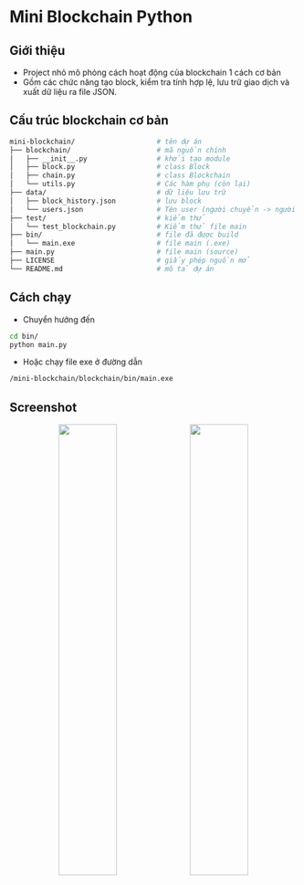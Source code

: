 # Mini Blockchain Python

## Giới thiệu
- Project nhỏ mô phỏng cách hoạt động của blockchain 1 cách cơ bản 
- Gồm các chức năng tạo block, kiểm tra tính hợp lệ, lưu trữ giao dịch và xuất dữ liệu ra file JSON. 

## Cấu trúc blockchain cơ bản

<!--
```bash
mini-blockchain/
├── blockchain/
│   ├── __init__.py
│   ├── block.py
│   ├── chain.py
│   └── utils.py
├── data/
│   ├── coins.json
│   └── users.json
├── test/
│   └── test_blockchain.py
├── bin/
│   └── main.exe
├── main.py
├── LICENSE
└── README.md

```
- mini-blockchain: folder chính
- blockchain: chứa source code chính
    + init: khởi tạo
    + block: class block
    + chain: class chain
    + utils: các hàm phụ 
- data: chứa dữ liệu block
    + users: tên người nhận và chuyển
    + block_history: lịch sử block
- tests: test file trước khi cho ra file main
- main: file chính
-->
```bash
mini-blockchain/                    # tên dự án 
├── blockchain/                     # mã nguồn chính
│   ├── __init__.py                 # khởi tạo module
│   ├── block.py                    # class Block
│   ├── chain.py                    # class Blockchain
│   └── utils.py                    # Các hàm phụ (còn lại)
├── data/                           # dữ liệu lưu trữ 
│   ├── block_history.json          # lưu block
│   └── users.json                  # Tên user (người chuyển -> người nhận)
├── test/                           # kiểm thử
│   └── test_blockchain.py          # Kiểm thử file main
├── bin/                            # file đã được build
│   └── main.exe                    # file main (.exe)
├── main.py                         # file main (source)
├── LICENSE                         # giấy phép nguồn mở
└── README.md                       # mô tả dự án 
```

## Cách chạy 

- Chuyển hướng đến 
```bash
cd bin/
python main.py
```
- Hoặc chạy file exe ở đường dẫn
```bash
/mini-blockchain/blockchain/bin/main.exe
```

## Screenshot
<p align="center">
    <img src="https://github.com/user-attachments/assets/b611af0a-2828-4c07-af76-726d2748e8f5" width="45%"/>
    <img src="https://github.com/user-attachments/assets/f2162ee0-11f2-4dc5-882f-4a975a041c49" width="45%"/>
</p>    



